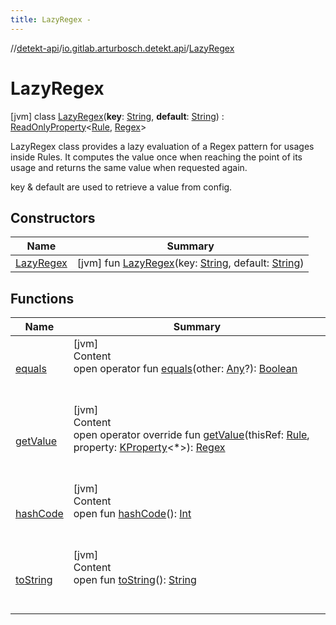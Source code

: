 ```yaml
---
title: LazyRegex -
---
```

//[detekt-api](../../index.md)/[io.gitlab.arturbosch.detekt.api](../index.md)/[LazyRegex](index.md)



# LazyRegex  
 [jvm] class [LazyRegex](index.md)(**key**: [String](https://kotlinlang.org/api/latest/jvm/stdlib/kotlin/-string/index.html), **default**: [String](https://kotlinlang.org/api/latest/jvm/stdlib/kotlin/-string/index.html)) : [ReadOnlyProperty](https://kotlinlang.org/api/latest/jvm/stdlib/kotlin.properties/-read-only-property/index.html)<[Rule](../-rule/index.md), [Regex](https://kotlinlang.org/api/latest/jvm/stdlib/kotlin.text/-regex/index.html)> 

LazyRegex class provides a lazy evaluation of a Regex pattern for usages inside Rules. It computes the value once when reaching the point of its usage and returns the same value when requested again.



key & default are used to retrieve a value from config.

   


## Constructors  
  
|  Name|  Summary| 
|---|---|
| <a name="io.gitlab.arturbosch.detekt.api/LazyRegex/LazyRegex/#kotlin.String#kotlin.String/PointingToDeclaration/"></a>[LazyRegex](-lazy-regex.md)| <a name="io.gitlab.arturbosch.detekt.api/LazyRegex/LazyRegex/#kotlin.String#kotlin.String/PointingToDeclaration/"></a> [jvm] fun [LazyRegex](-lazy-regex.md)(key: [String](https://kotlinlang.org/api/latest/jvm/stdlib/kotlin/-string/index.html), default: [String](https://kotlinlang.org/api/latest/jvm/stdlib/kotlin/-string/index.html))   <br>


## Functions  
  
|  Name|  Summary| 
|---|---|
| <a name="kotlin/Any/equals/#kotlin.Any?/PointingToDeclaration/"></a>[equals](../../io.gitlab.arturbosch.detekt.api.internal/-yaml-config/-companion/index.md#%5Bkotlin%2FAny%2Fequals%2F%23kotlin.Any%3F%2FPointingToDeclaration%2F%5D%2FFunctions%2F-931080397)| <a name="kotlin/Any/equals/#kotlin.Any?/PointingToDeclaration/"></a>[jvm]  <br>Content  <br>open operator fun [equals](../../io.gitlab.arturbosch.detekt.api.internal/-yaml-config/-companion/index.md#%5Bkotlin%2FAny%2Fequals%2F%23kotlin.Any%3F%2FPointingToDeclaration%2F%5D%2FFunctions%2F-931080397)(other: [Any](https://kotlinlang.org/api/latest/jvm/stdlib/kotlin/-any/index.html)?): [Boolean](https://kotlinlang.org/api/latest/jvm/stdlib/kotlin/-boolean/index.html)  <br><br><br>
| <a name="io.gitlab.arturbosch.detekt.api/LazyRegex/getValue/#io.gitlab.arturbosch.detekt.api.Rule#kotlin.reflect.KProperty[*]/PointingToDeclaration/"></a>[getValue](get-value.md)| <a name="io.gitlab.arturbosch.detekt.api/LazyRegex/getValue/#io.gitlab.arturbosch.detekt.api.Rule#kotlin.reflect.KProperty[*]/PointingToDeclaration/"></a>[jvm]  <br>Content  <br>open operator override fun [getValue](get-value.md)(thisRef: [Rule](../-rule/index.md), property: [KProperty](https://kotlinlang.org/api/latest/jvm/stdlib/kotlin.reflect/-k-property/index.html)<*>): [Regex](https://kotlinlang.org/api/latest/jvm/stdlib/kotlin.text/-regex/index.html)  <br><br><br>
| <a name="kotlin/Any/hashCode/#/PointingToDeclaration/"></a>[hashCode](../../io.gitlab.arturbosch.detekt.api.internal/-yaml-config/-companion/index.md#%5Bkotlin%2FAny%2FhashCode%2F%23%2FPointingToDeclaration%2F%5D%2FFunctions%2F-931080397)| <a name="kotlin/Any/hashCode/#/PointingToDeclaration/"></a>[jvm]  <br>Content  <br>open fun [hashCode](../../io.gitlab.arturbosch.detekt.api.internal/-yaml-config/-companion/index.md#%5Bkotlin%2FAny%2FhashCode%2F%23%2FPointingToDeclaration%2F%5D%2FFunctions%2F-931080397)(): [Int](https://kotlinlang.org/api/latest/jvm/stdlib/kotlin/-int/index.html)  <br><br><br>
| <a name="kotlin/Any/toString/#/PointingToDeclaration/"></a>[toString](../../io.gitlab.arturbosch.detekt.api.internal/-yaml-config/-companion/index.md#%5Bkotlin%2FAny%2FtoString%2F%23%2FPointingToDeclaration%2F%5D%2FFunctions%2F-931080397)| <a name="kotlin/Any/toString/#/PointingToDeclaration/"></a>[jvm]  <br>Content  <br>open fun [toString](../../io.gitlab.arturbosch.detekt.api.internal/-yaml-config/-companion/index.md#%5Bkotlin%2FAny%2FtoString%2F%23%2FPointingToDeclaration%2F%5D%2FFunctions%2F-931080397)(): [String](https://kotlinlang.org/api/latest/jvm/stdlib/kotlin/-string/index.html)  <br><br><br>

